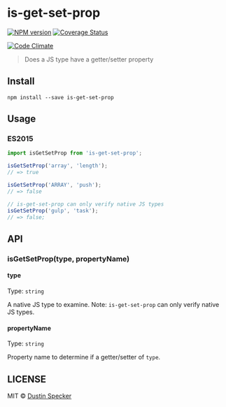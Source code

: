 # is-get-set-prop
[![NPM version](https://badge.fury.io/js/is-get-set-prop.svg)](https://badge.fury.io/js/is-get-set-prop) [![Coverage Status](https://img.shields.io/coveralls/dustinspecker/is-get-set-prop.svg)](https://coveralls.io/r/dustinspecker/is-get-set-prop?branch=main)

[![Code Climate](https://codeclimate.com/github/dustinspecker/is-get-set-prop/badges/gpa.svg)](https://codeclimate.com/github/dustinspecker/is-get-set-prop)

> Does a JS type have a getter/setter property

## Install
```
npm install --save is-get-set-prop
```

## Usage
### ES2015
```javascript
import isGetSetProp from 'is-get-set-prop';

isGetSetProp('array', 'length');
// => true

isGetSetProp('ARRAY', 'push');
// => false

// is-get-set-prop can only verify native JS types
isGetSetProp('gulp', 'task');
// => false;
```

## API
### isGetSetProp(type, propertyName)
#### type
Type: `string`

A native JS type to examine. Note: `is-get-set-prop` can only verify native JS types.

#### propertyName
Type: `string`

Property name to determine if a getter/setter of `type`.

## LICENSE
MIT © [Dustin Specker](https://github.com/dustinspecker)
